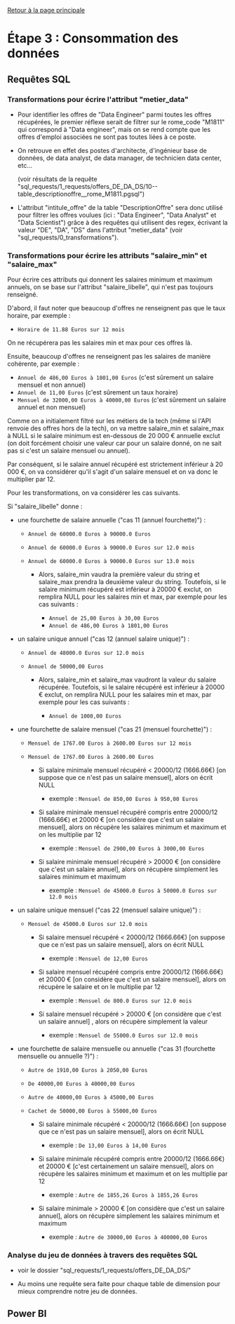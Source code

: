 [Retour à la page principale](../README.md)

# Étape 3 : Consommation des données

## Requêtes SQL

### Transformations pour écrire l'attribut "metier_data"

- Pour identifier les offres de "Data Engineer" parmi toutes les offres récupérées, le premier réflexe serait de filtrer sur le rome_code "M1811" qui correspond à "Data engineer", mais on se rend compte que les offres d'emploi associées ne sont pas toutes liées à ce poste.

- On retrouve en effet des postes d'architecte, d'ingénieur base de données, de data analyst, de data manager, de technicien data center, etc...

  (voir résultats de la requête "sql_requests/1_requests/offers_DE_DA_DS/10--table_descriptionoffre__rome_M1811.pgsql")

- L'attribut "intitule_offre" de la table "DescriptionOffre" sera donc utilisé pour filtrer les offres voulues (ici : "Data Engineer", "Data Analyst" et "Data Scientist") grâce à des requêtes qui utilisent des regex, écrivant la valeur "DE", "DA", "DS" dans l'attribut "metier_data" (voir "sql_requests/0_transformations").

### Transformations pour écrire les attributs "salaire_min" et "salaire_max"

Pour écrire ces attributs qui donnent les salaires minimum et maximum annuels, on se base sur l'attribut "salaire_libelle", qui n'est pas toujours renseigné.

D'abord, il faut noter que beaucoup d'offres ne renseignent pas que le taux horaire, par exemple :

  - `Horaire de 11.88 Euros sur 12 mois`

  On ne récupérera pas les salaires min et max pour ces offres là.


Ensuite, beaucoup d'offres ne renseignent pas les salaires de manière cohérente, par exemple :
  - `Annuel de 486,00 Euros à 1801,00 Euros` (c'est sûrement un salaire mensuel et non annuel)
  - `Annuel de 11,00 Euros` (c'est sûrement un taux horaire)
  - `Mensuel de 32000,00 Euros à 40000,00 Euros` (c'est sûrement un salaire annuel et non mensuel)


Comme on a initialement filtré sur les métiers de la tech (même si l'API renvoie des offres hors de la tech), on va mettre salaire_min et salaire_max à NULL si le salaire minimum est en-dessous de 20 000 € annuelle exclut (on doit forcément choisir une valeur car pour un salaire donné, on ne sait pas si c'est un salaire mensuel ou annuel).

Par conséquent, si le salaire annuel récupéré est strictement inférieur à 20 000 €, on va considérer qu'il s'agit d'un salaire mensuel et on va donc le multiplier par 12.


Pour les transformations, on va considérer les cas suivants.

Si "salaire_libelle" donne :

  - une fourchette de salaire annuelle ("cas 11 (annuel fourchette)") :

    - `Annuel de 60000.0 Euros à 90000.0 Euros`
    - `Annuel de 60000.0 Euros à 90000.0 Euros sur 12.0 mois`
    - `Annuel de 60000.0 Euros à 90000.0 Euros sur 13.0 mois`

      - Alors, salaire_min vaudra la première valeur du string et salaire_max prendra la deuxième valeur du string.
        Toutefois, si le salaire minimum récupéré est inférieur à 20000 € exclut, on remplira NULL pour les salaires min et max, par exemple pour les cas suivants :

          - `Annuel de 25,00 Euros à 30,00 Euros`
          - `Annuel de 486,00 Euros à 1801,00 Euros`

  - un salaire unique annuel ("cas 12 (annuel salaire unique)") :

    - `Annuel de 48000.0 Euros sur 12.0 mois`
    - `Annuel de 50000,00 Euros`

      - Alors, salaire_min et salaire_max vaudront la valeur du salaire récupérée.
        Toutefois, si le salaire récupéré est inférieur à 20000 € exclut, on remplira NULL pour les salaires min et max, par exemple pour les cas suivants :

          - `Annuel de 1000,00 Euros`

  - une fourchette de salaire mensuel ("cas 21 (mensuel fourchette)") :

    - `Mensuel de 1767.00 Euros à 2600.00 Euros sur 12 mois`
    - `Mensuel de 1767.00 Euros à 2600.00 Euros`

      - Si salaire minimale mensuel récupéré < 20000/12 (1666.66€) [on suppose que ce n'est pas un salaire mensuel], alors on écrit NULL
        - exemple : `Mensuel de 850,00 Euros à 950,00 Euros`

      - Si salaire minimale mensuel récupéré compris entre 20000/12 (1666.66€) et 20000 € [on considère que c'est un salaire mensuel], alors on récupère les salaires minimum et maximum et on les multiplie par 12
        - exemple : `Mensuel de 2900,00 Euros à 3000,00 Euros`

      - Si salaire minimale mensuel récupéré > 20000 € [on considère que c'est un salaire annuel], alors on récupère simplement les salaires minimum et maximum
        - exemple : `Mensuel de 45000.0 Euros à 50000.0 Euros sur 12.0 mois`


  - un salaire unique mensuel ("cas 22 (mensuel salaire unique)") :

    - `Mensuel de 45000.0 Euros sur 12.0 mois`

      - Si salaire mensuel récupéré < 20000/12 (1666.66€) [on suppose que ce n'est pas un salaire mensuel], alors on écrit NULL
        - exemple : `Mensuel de 12,00 Euros`

      - Si salaire mensuel récupéré compris entre 20000/12 (1666.66€) et 20000 € [on considère que c'est un salaire mensuel], alors on récupère le salaire et on le multiplie par 12
        - exemple : `Mensuel de 800.0 Euros sur 12.0 mois`

      - Si salaire mensuel récupéré > 20000 € [on considère que c'est un salaire annuel] , alors on récupère simplement la valeur
        - exemple : `Mensuel de 55000.0 Euros sur 12.0 mois`


  - une fourchette de salaire mensuelle ou annuelle ("cas 31 (fourchette mensuelle ou annuelle ?)") :
    - `Autre de 1910,00 Euros à 2050,00 Euros`
    - `De 40000,00 Euros à 40000,00 Euros`
    - `Autre de 40000,00 Euros à 45000,00 Euros`
    - `Cachet de 50000,00 Euros à 55000,00 Euros`

      - Si salaire minimale récupéré < 20000/12 (1666.66€) [on suppose que ce n'est pas un salaire mensuel], alors on écrit NULL
        - exemple : `De 13,00 Euros à 14,00 Euros`

      - Si salaire minimale récupéré compris entre 20000/12 (1666.66€) et 20000 € [c'est certainement un salaire mensuel], alors on récupère les salaires minimum et maximum et on les multiplie par 12
        - exemple : `Autre de 1855,26 Euros à 1855,26 Euros`

      - Si salaire minimale > 20000 € [on considère que c'est un salaire annuel], alors on récupère simplement les salaires minimum et maximum
        - exemple : `Autre de 30000,00 Euros à 400000,00 Euros`




### Analyse du jeu de données à travers des requêtes SQL

- voir le dossier "sql_requests/1_requests/offers_DE_DA_DS/"

- Au moins une requête sera faite pour chaque table de dimension pour mieux comprendre notre jeu de données.


## Power BI